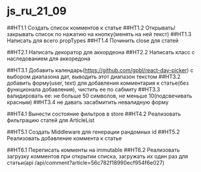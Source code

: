 # js_ru_21_09

##HT1.1 Создать список комментов к статье
##HT1.2 Открывать/закрывать список по нажатию на кнопку(менять на ней текст)
##HT1.3 Написать для всего propTypes
##HT1.4 Починить close для статей

##HT2.1 Написать декоратор для аккордеона
##HT2.2 Написать класс с наследованием для аккоредона

##HT3.1 Добавить календарь(https://github.com/gpbl/react-day-picker) с выбором диапазона дат, выводить этот диапазон текстом
##HT3.2 добавить форму(user, text) для добавления комментария к статье(без функционала добавления), чистить ее по сабмиту
##HT3.3 валидировать ее: не больше 50 символов, не меньше 10(подсвечивать красным)
##HT3.4 не давать засабмитить невалидную форму

##HT4.1 Вынести состояние фильтров в store
##HT4.2 Реализовать фильтрацию статей для ArticleList

##HT5.1 Создать Middleware для генерации рандомных id
##HT5.2 Реализовать добавление коммента к статье

##HT6.1 Переписать комменты на immutable
##HT6.2 Реализовать загрузку комментов при открытии списка, загружать их один раз для статьи(api /api/comment?article=56c782f18990ecf954f6e027)